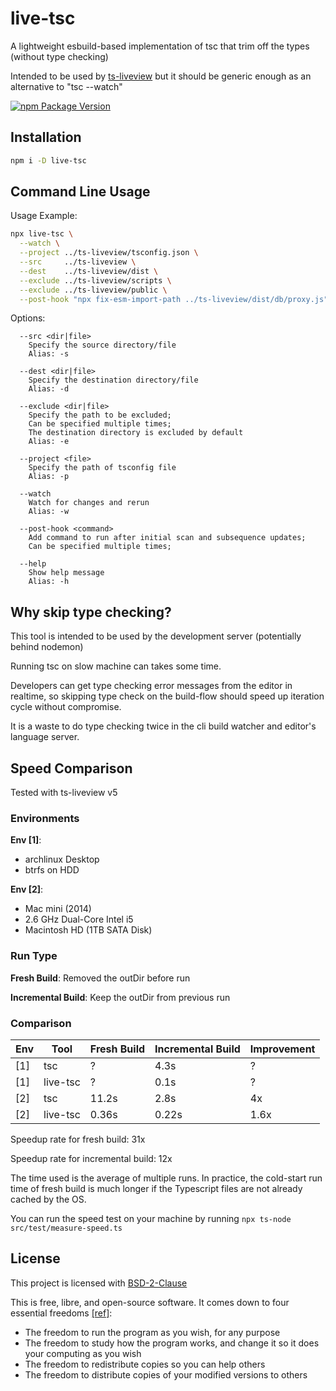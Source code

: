 # live-tsc

A lightweight esbuild-based implementation of tsc that trim off the types (without type checking)

Intended to be used by [ts-liveview](https://github.com/beenotung/ts-liveview) but it should be generic enough as an alternative to "tsc --watch"

[![npm Package Version](https://img.shields.io/npm/v/live-tsc)](https://www.npmjs.com/package/live-tsc)

## Installation

```bash
npm i -D live-tsc
```

## Command Line Usage

Usage Example:

```bash
npx live-tsc \
  --watch \
  --project ../ts-liveview/tsconfig.json \
  --src     ../ts-liveview \
  --dest    ../ts-liveview/dist \
  --exclude ../ts-liveview/scripts \
  --exclude ../ts-liveview/public \
  --post-hook "npx fix-esm-import-path ../ts-liveview/dist/db/proxy.js"
```

Options:

```
  --src <dir|file>
    Specify the source directory/file
    Alias: -s

  --dest <dir|file>
    Specify the destination directory/file
    Alias: -d

  --exclude <dir|file>
    Specify the path to be excluded;
    Can be specified multiple times;
    The destination directory is excluded by default
    Alias: -e

  --project <file>
    Specify the path of tsconfig file
    Alias: -p

  --watch
    Watch for changes and rerun
    Alias: -w

  --post-hook <command>
    Add command to run after initial scan and subsequence updates;
    Can be specified multiple times;

  --help
    Show help message
    Alias: -h
```

## Why skip type checking?

This tool is intended to be used by the development server (potentially behind nodemon)

Running tsc on slow machine can takes some time.

Developers can get type checking error messages from the editor in realtime, so skipping type check on the build-flow should speed up iteration cycle without compromise.

It is a waste to do type checking twice in the cli build watcher and editor's language server.

## Speed Comparison

Tested with ts-liveview v5

### Environments

**Env [1]**:

- archlinux Desktop
- btrfs on HDD

**Env [2]**:

- Mac mini (2014)
- 2.6 GHz Dual-Core Intel i5
- Macintosh HD (1TB SATA Disk)

### Run Type

**Fresh Build**:
Removed the outDir before run

**Incremental Build**:
Keep the outDir from previous run

### Comparison

| Env | Tool     | Fresh Build | Incremental Build | Improvement |
| --- | -------- | ----------- | ----------------- | ----------- |
| [1] | tsc      | ?           | 4.3s              | ?           |
| [1] | live-tsc | ?           | 0.1s              | ?           |
| [2] | tsc      | 11.2s       | 2.8s              | 4x          |
| [2] | live-tsc | 0.36s       | 0.22s             | 1.6x        |

Speedup rate for fresh build: 31x

Speedup rate for incremental build: 12x

The time used is the average of multiple runs. In practice, the cold-start run time of fresh build is much longer if the Typescript files are not already cached by the OS.

You can run the speed test on your machine by running `npx ts-node src/test/measure-speed.ts`

## License

This project is licensed with [BSD-2-Clause](./LICENSE)

This is free, libre, and open-source software. It comes down to four essential freedoms [[ref]](https://seirdy.one/2021/01/27/whatsapp-and-the-domestication-of-users.html#fnref:2):

- The freedom to run the program as you wish, for any purpose
- The freedom to study how the program works, and change it so it does your computing as you wish
- The freedom to redistribute copies so you can help others
- The freedom to distribute copies of your modified versions to others
